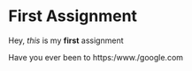 # First Assignment

Hey, *this* is my **first** assignment

Have you ever been to https:/www./google.com

